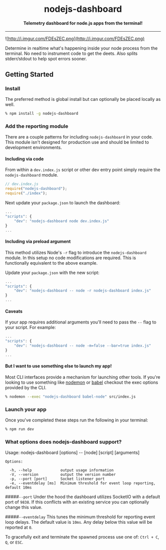 <h1 align="center">nodejs-dashboard</h1>

<h4 align="center">
  Telemetry dashboard for node.js apps from the terminal!
</h4>

***

![http://i.imgur.com/FDEsZEC.png](http://i.imgur.com/FDEsZEC.png)

Determine in realtime what's happening inside your node process from the terminal. No need to instrument code to get the deets. Also splits stderr/stdout to help spot errors sooner.

## Getting Started

### Install
The preferred method is global install but can optionally be placed locally as well.

```bash
% npm install -g nodejs-dashboard
```


### Add the reporting module

There are a couple patterns for including `nodejs-dashboard` in your code. This module isn't designed for production use and should be limited to development environments.

#### Including via code

From within a `dev.index.js` script or other dev entry point simply require the `nodejs-dashboard` module.

```js
// dev.index.js
require("nodejs-dashboard");
require("./index");
```

Next update your `package.json` to launch the dashboard:

```js
...
"scripts": {
    "dev": "nodejs-dashboard node dev.index.js"
}
...
```

#### Including via preload argument

This method utilizes Node's `-r` flag to introduce the `nodejs-dashboard` module. In this setup no code modifications are required. This is functionally equivalent to the above example.

Update your `package.json` with the new script:

```js
...
"scripts": {
    "dev": "nodejs-dashboard -- node -r nodejs-dashboard index.js"
}
...
```

#### Caveats

If your app requires additional arguments you'll need to pass the `--` flag to your script. For example:

```js
...
"scripts": {
    "dev": "nodejs-dashboard -- node -m=false --bar=true index.js"
}
...
```

#### But I want to use something else to launch my app!

Most CLI interfaces provide a mechanism for launching other tools. If you're looking to use something like [nodemon](https://github.com/remy/nodemon) or [babel](https://github.com/babel/babel/tree/master/packages/babel-cli) checkout the exec options provided by the CLI.

```bash
% nodemon --exec "nodejs-dashboard babel-node" src/index.js
```


### Launch your app
Once you've completed these steps run the following in your terminal:

```bash
% npm run dev
```

### What options does nodejs-dashboard support?

Usage: nodejs-dashboard [options] -- [node] [script] [arguments]
```
Options:

  -h, --help             output usage information
  -V, --version          output the version number
  -p, --port [port]      Socket listener port
  -e, --eventdelay [ms]  Minimum threshold for event loop reporting, default 10ms
```

#####`--port`
Under the hood the dashboard utilizes SocketIO with a default port of `9838`. If this conflicts with an existing service you can optionally change this value.

#####`--eventdelay`
This tunes the minimum threshold for reporting event loop delays. The default value is `10ms`. Any delay below this value will be reported at `0`.

To gracefully exit and terminate the spawned process use one of:  `Ctrl + C`, `Q`, or `ESC`.
